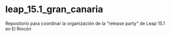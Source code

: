 # leap_15.1_gran_canaria
Repositorio para coordinar la organización de la "release party" de Leap 15.1 en El Rincón
